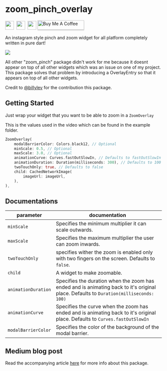 # zoom_pinch_overlay

<img src="https://forthebadge.com/images/badges/built-with-love.svg" height="28px" />&nbsp;&nbsp;<img src="https://img.shields.io/badge/license-MIT-green?style=for-the-badge" height="28px" />&nbsp;&nbsp;<a href="https://pub.dev/packages/zoom_pinch_overlay"><img src="https://img.shields.io/pub/v/zoom_pinch_overlay.svg?style=for-the-badge" height="28px" /></a></a>
<a href="https://www.buymeacoffee.com/samuelong" target="_blank"><img src="https://i.imgur.com/aV6DDA7.png" alt="Buy Me A Coffee" style="height: 30px !important;width: 150px !important; box-shadow: 0px 3px 2px 0px rgba(190, 190, 190, 0.5) !important;-webkit-box-shadow: 0px 3px 2px 0px rgba(190, 190, 190, 0.5) !important;" > </a>

An instagram style pinch and zoom widget for all platform completely written in pure dart!

![](https://github.com/Mayb3Nots/zoom_pinch_overlay/blob/master/demo.gif)

All other "zoom_pinch" package didn't work for me because it doesnt appear on top of all other widgets which
was an issue on one of my project. This package solves that problem by introducing a OverlayEntry so that it appears on top
of all other widgets.

Credit to [@billylev](https://github.com/billylev) for the contribution this package.

## Getting Started

Just wrap your widget that you want to be able to zoom in a `ZoomOverlay`

This is the values used in the video which can be found in the example folder.

```dart
ZoomOverlay(
    modalBarrierColor: Colors.black12, // Optional
    minScale: 0.5, // Optional
    maxScale: 3.0, // Optional
    animationCurve: Curves.fastOutSlowIn, // Defaults to fastOutSlowIn which mimics IOS instagram behavior
    animationDuration: Duration(milliseconds: 300), // Defaults to 100 Milliseconds. Recommended duration is 300 milliseconds for Curves.fastOutSlowIn
    twoTouchOnly: true, // Defaults to false
    child: CachedNetworkImage(
        imageUrl: imageUrl,
    ),
),
```

## Documentations

| parameter           | documentation                                                                                                                          |
| ------------------- | -------------------------------------------------------------------------------------------------------------------------------------- |
| `minScale`          | Specifies the minimum multiplier it can scale outwards.                                                                                |
| `maxScale`          | Specifies the maximum multiplier the user can zoom inwards.                                                                            |
| `twoTouchOnly`      | specifies wither the zoom is enabled only with two fingers on the screen. Defaults to `false`.                                         |
| `child`             | A widget to make zoomable.                                                                                                             |
| `animationDuration` | Specifies the duration when the zoom has ended and is animating back to it's original place. Defaults to `Duration(milliseconds: 100)` |
| `animationCurve`    | Specifies the curve when the zoom has ended and is animating back to it's original place. Defaults to `Curves.fastOutSlowIn`           |
| `modalBarrierColor` | Specifies the color of the background of the modal barrier.                                                                            |

## Medium blog post

Read the accompanying article [here](https://billyleverington.medium.com/building-instagrams-pinch-zoom-and-drag-a-photo-in-flutter-110f29a79bb7) for more info about this package.
